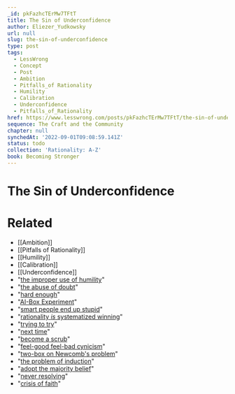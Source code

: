 ```yaml
---
_id: pkFazhcTErMw7TFtT
title: The Sin of Underconfidence
author: Eliezer_Yudkowsky
url: null
slug: the-sin-of-underconfidence
type: post
tags:
  - LessWrong
  - Concept
  - Post
  - Ambition
  - Pitfalls_of Rationality
  - Humility
  - Calibration
  - Underconfidence
  - Pitfalls_of_Rationality
href: https://www.lesswrong.com/posts/pkFazhcTErMw7TFtT/the-sin-of-underconfidence
sequence: The Craft and the Community
chapter: null
synchedAt: '2022-09-01T09:08:59.141Z'
status: todo
collection: 'Rationality: A-Z'
book: Becoming Stronger
---
```


# The Sin of Underconfidence


# Related

- [[Ambition]]
- [[Pitfalls of Rationality]]
- [[Humility]]
- [[Calibration]]
- [[Underconfidence]]
- "[the improper use of humility](http://www.overcomingbias.com/2006/12/the_proper_use_.html)"
- "[the abuse of doubt](http://www.overcomingbias.com/2007/08/the-proper-use-.html)"
- "[hard enough](http://www.overcomingbias.com/2008/10/use-the-try-har.html)"
- "[AI-Box Experiment](http://yudkowsky.net/singularity/aibox)"
- "[smart people end up stupid](http://www.amazon.com/Why-Smart-People-Can-Stupid/dp/0300090331)"
- "[rationality _is_ systematized winning](/lw/7i/rationality_is_systematized_winning/)"
- "[trying to try](http://www.overcomingbias.com/2008/10/trying-to-try.html)"
- "[next time](http://www.overcomingbias.com/2007/03/tsuyoku_naritai.html)"
- "[become a scrub](http://www.sirlin.net/articles/playing-to-win-part-1.html)"
- "[feel-good feel-bad cynicism](http://www.overcomingbias.com/2009/02/cynical-about-cynicism.html)"
- "[two-box on Newcomb's problem](http://www.overcomingbias.com/2008/01/newcombs-proble.html)"
- "[the problem of induction](http://www.overcomingbias.com/2008/07/recursive-justi.html)"
- "[adopt the majority belief](http://www.overcomingbias.com/2007/03/on_majoritarian.html)"
- "[never resolving](http://www.overcomingbias.com/2007/08/the-proper-use-.html)"
- "[crisis of faith](http://www.overcomingbias.com/2008/10/got-crisis.html)"